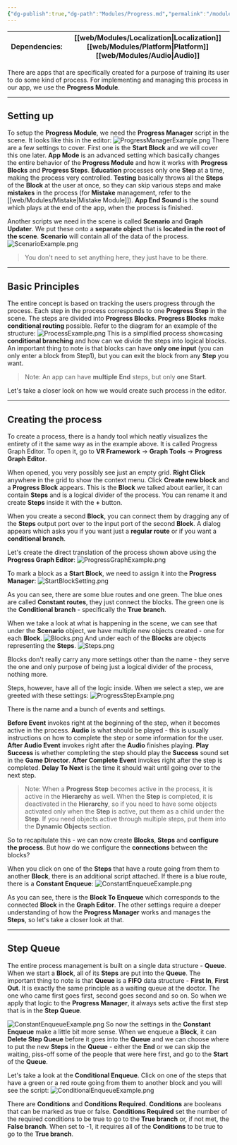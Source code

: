 ```yaml
---
{"dg-publish":true,"dg-path":"Modules/Progress.md","permalink":"/modules/progress/","noteIcon":""}
---
```



| Dependencies: | [[web/Modules/Localization\|Localization]] [[web/Modules/Platform\|Platform]] [[web/Modules/Audio\|Audio]] |
| ------------- | --------------------------------------- |

There are apps that are specifically created for a purpose of training its user to do some kind of process. For implementing and managing this process in our app, we use the **Progress Module**.

---
## Setting up

To setup the **Progress Module**, we need the **Progress Manager** script in the scene. It looks like this in the editor: 
![ProgressManagerExample.png](/img/user/img/Examples/ProgressManagerExample.png)
There are a few settings to cover. First one is the **Start Block** and we will cover this one later. **App Mode** is an advanced setting which basically changes the entire behavior of the **Progress Module** and how it works with **Progress Blocks** and **Progress Steps**. 
**Education** processes only one **Step** at a time, making the process very controlled. **Testing** basically throws all the **Steps** of the **Block** at the user at once, so they can skip various steps and make **mistakes** in the process (for **Mistake** management, refer to the [[web/Modules/Mistake\|Mistake Module]]).
**App End Sound** is the sound which plays at the end of the app, when the process is finished. 


Another scripts we need in the scene is called **Scenario** and **Graph Updater**. We put these onto a **separate object** that is **located in the root of the scene**. **Scenario** will contain all of the data of the process. 
![ScenarioExample.png](/img/user/img/Examples/ScenarioExample.png)
>You don't need to set anything here, they just have to be there.


---
## Basic Principles

The entire concept is based on tracking the users progress through the process. Each step in the process corresponds to one **Progress Step** in the scene. The steps are divided into **Progress Blocks**. **Progress Blocks** make **conditional routing** possible. Refer to the diagram for an example of the structure: 
![ProcessExample.png](/img/user/img/Examples/ProcessExample.png)
This is a simplified process showcasing **conditional branching** and how can we divide the steps into logical blocks. An important thing to note is that blocks can have **only one input** (you can only enter a block from Step1), but you can exit the block from any **Step** you want. 

>Note: An app can have **multiple** **End** steps, but only **one** **Start**. 


Let's take a closer look on how we would create such process in the editor. 

---
## Creating the process

To create a process, there is a handy tool which neatly visualizes the entirety of it the same way as in the example above. It is called Progress Graph Editor. To open it, go to **VR Framework** → **Graph Tools** → **Progress Graph Editor**.

When opened, you very possibly see just an empty grid. **Right Click** anywhere in the grid to show the context menu. Click **Create new block** and a **Progress Block** appears. This is the **Block** we talked about earlier, it can contain **Steps** and is a logical divider of the process. You can rename it and create **Steps** inside it with the **+** button.

When you create a second **Block**, you can connect them by dragging any of the **Steps** output port over to the input port of the second **Block**. A dialog appears which asks you if you want just a **regular route** or if you want a **conditional branch**. 

Let's create the direct translation of the process shown above using the **Progress Graph Editor**: 
![ProgressGraphExample.png](/img/user/img/Examples/ProgressGraphExample.png)

To mark a block as a **Start Block**, we need to assign it into the **Progress Manager**:
![StartBlockSetting.png](/img/user/img/Examples/StartBlockSetting.png)

As you can see, there are some blue routes and one green. The blue ones are called **Constant routes**, they just connect the blocks. The green one is the **Conditional branch** - specifically the **True** **branch**. 

When we take a look at what is happening in the scene, we can see that under the **Scenario** object, we have multiple new objects created - one for each **Block**.
![Blocks.png](/img/user/img/Examples/Blocks.png)
And under each of the **Blocks** are objects representing the **Steps**.
![Steps.png](/img/user/img/Examples/Steps.png)

Blocks don't really carry any more settings other than the name - they serve the one and only purpose of being just a logical divider of the process, nothing more. 

Steps, however, have all of the logic inside. When we select a step, we are greeted with these settings:
![ProgressStepExample.png](/img/user/img/Examples/ProgressStepExample.png)

There is the name and a bunch of events and settings. 


**Before Event** invokes right at the beginning of the step, when it becomes active in the process.
**Audio** is what should be played - this is usually instructions on how to complete the step or some information for the user. 
**After Audio Event** invokes right after the **Audio** finishes playing. 
**Play Success** is whether completing the step should play the **Success** sound set in the **Game Director**. 
**After Complete Event** invokes right after the step is completed.
**Delay To Next** is the time it should wait until going over to the next step. 

>Note: When a **Progress Step** becomes active in the process, it is active in the **Hierarchy** as well. When the **Step** is completed, it is deactivated in the **Hierarchy**, so if you need to have some objects activated only when the **Step** is active, put them as a child under the **Step**. If you need objects active through multiple steps, put them into the **Dynamic Objects** section. 



So to recapitulate this - we can now create **Blocks**, **Steps** and **configure the process**. But how do we configure the **connections** between the blocks? 


When you click on one of the **Steps** that have a route going from them to another **Block**, there is an additional script attached. If there is a blue route, there is a **Constant Enqueue**: 
![ConstantEnqueueExample.png](/img/user/img/Examples/ConstantEnqueueExample.png)

As you can see, there is the **Block To Enqueue** which corresponds to the connected **Block** in the **Graph Editor**. The other settings require a deeper understanding of how the **Progress Manager** works and manages the **Steps**, so let's take a closer look at that. 

---
## Step Queue

The entire process management is built on a single data structure - **Queue**. When we start a **Block**, all of its **Steps** are put into the **Queue**. The important thing to note is that **Queue** is a **FIFO** data structure - **First In**, **First Out**. It is exactly the same principle as a waiting queue at the doctor. The one who came first goes first, second goes second and so on. So when we apply that logic to the **Progress Manager**, it always sets active the first step that is in the **Step Queue**. 



![ConstantEnqueueExample.png](/img/user/img/Examples/ConstantEnqueueExample.png)
So now the settings in the **Constant Enqueue** make a little bit more sense. When we enqueue a **Block**, it can **Delete Step Queue** before it goes into the **Queue** and we can choose where to put the new **Steps** in the **Queue** - either the **End** or we can skip the waiting, piss-off some of the people that were here first, and go to the **Start** of the **Queue**. 


Let's take a look at the **Conditional Enqueue**. Click on one of the steps that have a green or a red route going from them to another block and you will see the script: 
![ConditionalEnqueueExample.png](/img/user/img/Examples/ConditionalEnqueueExample.png)

There are **Conditions** and **Conditions Required**. **Conditions** are booleans that can be marked as true or false. **Conditions Required** set the number of the required conditions to be true to go to the **True branch** or, if not met, the **False branch**. When set to -1, it requires all of the **Conditions** to be true to go to the **True branch**.
